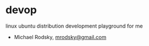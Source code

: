 # devop
linux ubuntu distribution development playground for me


+ Michael Rodsky, mrodsky@gmail.com
